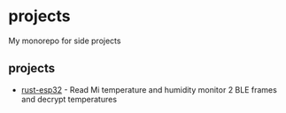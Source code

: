 # projects

My monorepo for side projects

## projects

- [rust-esp32](./rust-esp32/) - Read Mi temperature and humidity monitor 2 BLE frames and decrypt temperatures
